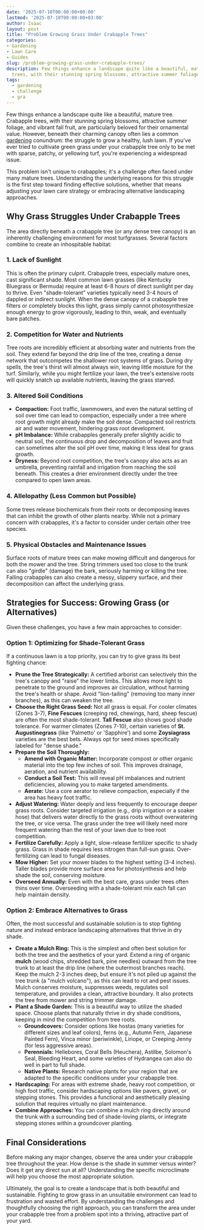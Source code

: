 ```yaml
---
date: '2025-07-10T00:00:00+00:00'
lastmod: '2025-07-10T00:00:00+03:00'
author: Isaac
layout: post
title: "Problem Growing Grass Under Crabapple Trees"
categories:
- Gardening
- Lawn Care
- Guides
slug: /problem-growing-grass-under-crabapple-trees/
description: Few things enhance a landscape quite like a beautiful, mature tree. Crabapple
  trees, with their stunning spring blossoms, attractive summer foliage, and vi...
tags: 
  - gardening
  - challenge
  - gra
---
```

Few things enhance a landscape quite like a beautiful, mature tree. Crabapple trees, with their stunning spring blossoms, attractive summer foliage, and vibrant fall fruit, are particularly beloved for their ornamental value. However, beneath their charming canopy often lies a common [gardening](/posts/how-and-when-to-trim-a-monkey-grass-border/) conundrum: the struggle to grow a healthy, lush lawn. If you've ever tried to cultivate green grass under your crabapple tree only to be met with sparse, patchy, or yellowing turf, you're experiencing a widespread issue.

This problem isn't unique to crabapples; it's a challenge often faced under many mature trees. Understanding the underlying reasons for this struggle is the first step toward finding effective solutions, whether that means adjusting your lawn care strategy or embracing alternative landscaping approaches.

## Why Grass Struggles Under Crabapple Trees

The area directly beneath a crabapple tree (or any dense tree canopy) is an inherently challenging environment for most turfgrasses. Several factors combine to create an inhospitable habitat:

### 1. Lack of Sunlight

This is often the primary culprit. Crabapple trees, especially mature ones, cast significant shade. Most common lawn grasses (like Kentucky Bluegrass or Bermuda) require at least 6-8 hours of direct sunlight per day to thrive. Even "shade-tolerant" varieties typically need 3-4 hours of dappled or indirect sunlight. When the dense canopy of a crabapple tree filters or completely blocks this light, grass simply cannot photosynthesize enough energy to grow vigorously, leading to thin, weak, and eventually bare patches.

### 2. Competition for Water and Nutrients

Tree roots are incredibly efficient at absorbing water and nutrients from the soil. They extend far beyond the drip line of the tree, creating a dense network that outcompetes the shallower root systems of grass. During dry spells, the tree's thirst will almost always win, leaving little moisture for the turf. Similarly, while you might fertilize your lawn, the tree's extensive roots will quickly snatch up available nutrients, leaving the grass starved.

### 3. Altered Soil Conditions

* **Compaction:** Foot traffic, lawnmowers, and even the natural settling of soil over time can lead to compaction, especially under a tree where root growth might already make the soil dense. Compacted soil restricts air and water movement, hindering grass root development.
* **pH Imbalance:** While crabapples generally prefer slightly acidic to neutral soil, the continuous drop and decomposition of leaves and fruit can sometimes alter the soil pH over time, making it less ideal for grass growth.
* **Dryness:** Beyond root competition, the tree's canopy also acts as an umbrella, preventing rainfall and irrigation from reaching the soil beneath. This creates a drier environment directly under the tree compared to open lawn areas.

### 4. Allelopathy (Less Common but Possible)

Some trees release biochemicals from their roots or decomposing leaves that can inhibit the growth of other plants nearby. While not a primary concern with crabapples, it's a factor to consider under certain other tree species.

### 5. Physical Obstacles and Maintenance Issues

Surface roots of mature trees can make mowing difficult and dangerous for both the mower and the tree. String trimmers used too close to the trunk can also "girdle" (damage) the bark, seriously harming or killing the tree. Falling crabapples can also create a messy, slippery surface, and their decomposition can affect the underlying grass.

## Strategies for Success: Growing Grass (or Alternatives)

Given these challenges, you have a few main approaches to consider:

### Option 1: Optimizing for Shade-Tolerant Grass

If a continuous lawn is a top priority, you can try to give grass its best fighting chance:

* **Prune the Tree Strategically:** A certified arborist can selectively thin the tree's canopy and "raise" the lower limbs. This allows more light to penetrate to the ground and improves air circulation, without harming the tree's health or shape. Avoid "lion-tailing" (removing too many inner branches), as this can weaken the tree.
* **Choose the Right Grass Seed:** Not all grass is equal. For cooler climates (Zones 3-7), **Fine Fescues** (creeping red, chewings, hard, sheep fescue) are often the most shade-tolerant. **Tall Fescue** also shows good shade tolerance. For warmer climates (Zones 7-10), certain varieties of **St. Augustinegrass** (like 'Palmetto' or 'Sapphire') and some **Zoysiagrass** varieties are the best bets. Always opt for seed mixes specifically labeled for "dense shade."
* **Prepare the Soil Thoroughly:**
    * **Amend with Organic Matter:** Incorporate compost or other organic material into the top few inches of soil. This improves drainage, aeration, and nutrient availability.
    * **Conduct a Soil Test:** This will reveal pH imbalances and nutrient deficiencies, allowing you to make targeted amendments.
    * **Aerate:** Use a core aerator to relieve compaction, especially if the area has heavy foot traffic.
* **Adjust Watering:** Water deeply and less frequently to encourage deeper grass roots. Consider targeted irrigation (e.g., drip irrigation or a soaker hose) that delivers water directly to the grass roots without overwatering the tree, or vice versa. The grass under the tree will likely need more frequent watering than the rest of your lawn due to tree root competition.
* **Fertilize Carefully:** Apply a light, slow-release fertilizer specific to shady grass. Grass in shade requires less nitrogen than full-sun grass. Over-fertilizing can lead to fungal diseases.
* **Mow Higher:** Set your mower blades to the highest setting (3-4 inches). Taller blades provide more surface area for photosynthesis and help shade the soil, conserving moisture.
* **Overseed Annually:** Even with the best care, grass under trees often thins over time. Overseeding with a shade-tolerant mix each fall can help maintain density.

### Option 2: Embrace Alternatives to Grass

Often, the most successful and sustainable solution is to stop fighting nature and instead embrace landscaping alternatives that thrive in dry shade.

* **Create a Mulch Ring:** This is the simplest and often best solution for both the tree and the aesthetics of your yard. Extend a ring of organic **mulch** (wood chips, shredded bark, pine needles) outward from the tree trunk to at least the drip line (where the outermost branches reach). Keep the mulch 2-3 inches deep, but ensure it's not piled up against the tree trunk (a "mulch volcano"), as this can lead to rot and pest issues. Mulch conserves moisture, suppresses weeds, regulates soil temperature, and provides a clean, attractive boundary. It also protects the tree from mower and string trimmer damage.
* **Plant a Shade Garden:** This is a beautiful way to utilize the shaded space. Choose plants that naturally thrive in dry shade conditions, keeping in mind the competition from tree roots.
    * **Groundcovers:** Consider options like hostas (many varieties for different sizes and leaf colors), ferns (e.g., Autumn Fern, Japanese Painted Fern), Vinca minor (periwinkle), Liriope, or Creeping Jenny (for less aggressive areas).
    * **Perennials:** Hellebores, Coral Bells (Heuchera), Astilbe, Solomon's Seal, Bleeding Heart, and some varieties of Hydrangea can also do well in part to full shade.
    * **Native Plants:** Research native plants for your region that are adapted to the specific conditions under your crabapple tree.
* **Hardscaping:** For areas with extreme shade, heavy root competition, or high foot traffic, consider hardscaping options like pavers, gravel, or stepping stones. This provides a functional and aesthetically pleasing solution that requires virtually no plant maintenance.
* **Combine Approaches:** You can combine a mulch ring directly around the trunk with a surrounding bed of shade-loving plants, or integrate stepping stones within a groundcover planting.

## Final Considerations

Before making any major changes, observe the area under your crabapple tree throughout the year. How dense is the shade in summer versus winter? Does it get any direct sun at all? Understanding the specific microclimate will help you choose the most appropriate solution.

Ultimately, the goal is to create a landscape that is both beautiful and sustainable. Fighting to grow grass in an unsuitable environment can lead to frustration and wasted effort. By understanding the challenges and thoughtfully choosing the right approach, you can transform the area under your crabapple tree from a problem spot into a thriving, attractive part of your yard.
